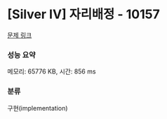 # [Silver IV] 자리배정 - 10157 

[문제 링크](https://www.acmicpc.net/problem/10157) 

### 성능 요약

메모리: 65776 KB, 시간: 856 ms

### 분류

구현(implementation)

